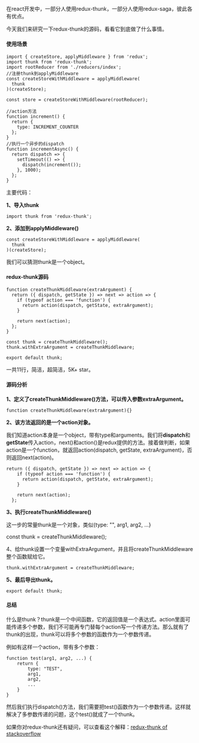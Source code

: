 在react开发中，一部分人使用redux-thunk，一部分人使用redux-saga，彼此各有优点。

今天我们来研究一下redux-thunk的源码，看看它到底做了什么事情。

#### 使用场景

    import { createStore, applyMiddleware } from 'redux';
    import thunk from 'redux-thunk';
    import rootReducer from './reducers/index';
    //注册thunk到applyMiddleware
    const createStoreWithMiddleware = applyMiddleware(
      thunk
    )(createStore);
    
    const store = createStoreWithMiddleware(rootReducer);
    
    //action方法
    function increment() {
      return {
        type: INCREMENT_COUNTER
      };
    }
    //执行一个异步的dispatch
    function incrementAsync() {
      return dispatch => {
        setTimeout(() => {
          dispatch(increment());
        }, 1000);
      };
    }
        

主要代码：

**1、导入thunk**

    import thunk from 'redux-thunk';

**2、添加到applyMiddleware()**

    const createStoreWithMiddleware = applyMiddleware(
      thunk
    )(createStore);

我们可以猜测thunk是一个object。

#### redux-thunk源码

    function createThunkMiddleware(extraArgument) {
      return ({ dispatch, getState }) => next => action => {
        if (typeof action === 'function') {
          return action(dispatch, getState, extraArgument);
        }
    
        return next(action);
      };
    }
    
    const thunk = createThunkMiddleware();
    thunk.withExtraArgument = createThunkMiddleware;
    
    export default thunk;

一共11行，简洁，超简洁，5K+ star。

#### 源码分析

**1、定义了createThunkMiddleware()方法，可以传入参数extraArgument。**

    function createThunkMiddleware(extraArgument){}

**2、该方法返回的是一个action对象。**

我们知道action本身是一个object，带有type和arguments。我们将**dispatch**和**getState**传入action，next()和action()是redux提供的方法。接着做判断，如果action是一个function，就返回action(dispatch, getState, extraArgument)，否则返回next(action)。

    return ({ dispatch, getState }) => next => action => {
        if (typeof action === 'function') {
          return action(dispatch, getState, extraArgument);
        }
    
        return next(action);
      };

**3、执行createThunkMiddleware()**

这一步的常量thunk是一个对象，类似{type: "", arg1, arg2, ...}

const thunk = createThunkMiddleware();

4、给thunk设置一个变量withExtraArgument，并且将createThunkMiddleware整个函数赋给它。

    thunk.withExtraArgument = createThunkMiddleware;

**5、最后导出thunk。**

    export default thunk;

#### 总结

什么是thunk？thunk是一个中间函数，它的返回值是一个表达式。action里面可能传递多个参数，我们不可能再专门替每个action写一个传递方法。那么就有了thunk的出现，thunk可以将多个参数的函数作为一个参数传递。

例如有这样一个action，带有多个参数：

    function test(arg1, arg2, ...) {
        return {
            type: "TEST",
            arg1,
            arg2,
            ...
        }
    }

然后我们执行dispatch()方法，我们需要把test()函数作为一个参数传递。这样就解决了多参数传递的问题，这个test()就成了一个thunk。

如果你对redux-thunk还有疑问，可以查看这个解释：[redux-thunk of stackoverflow][1]


  [1]: https://stackoverflow.com/questions/35411423/how-to-dispatch-a-redux-action-with-a-timeout/35415559#35415559